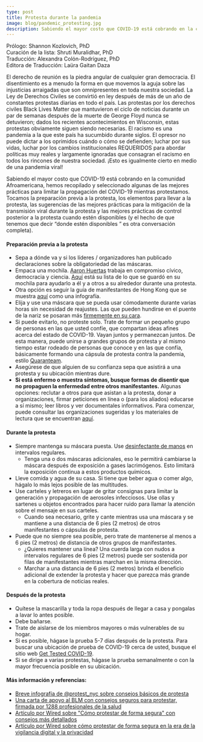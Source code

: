 ```yaml
---
type: post
title: Protesta durante la pandemia
image: blog/pandemic_protesting.jpg
description: Sabiendo el mayor costo que COVID-19 está cobrando en la comunidad Afroamericana, hemos recopilado y seleccionado algunas de las mejores prácticas para limitar la propagación del COVID-19 mientras protestamos.
---
```

<span class="grey-3">Prólogo:</span> Shannon Kozlovich, PhD\
<span class="grey-3">Curación de la lista:</span> Shruti Muralidhar, PhD\
<span class="grey-3">Traducción:</span> Alexandra Colόn-Rodríguez, PhD\
<span class="grey-3">Editora de Traducción:</span> Laüra Gaitan Daza

El derecho de reunión es la piedra angular de cualquier gran democracia. El disentimiento es a menudo la forma en que movemos la aguja sobre las injusticias arraigadas que son omnipresentes en toda nuestra sociedad. La Ley de Derechos Civiles se convirtió en ley después de más de un año de constantes protestas diarias en todo el país. Las protestas por los derechos civiles Black Lives Matter que mantuvieron el ciclo de noticias durante un par de semanas después de la muerte de George Floyd nunca se detuvieron; dados los recientes acontecimientos en Wisconsin, estas protestas obviamente siguen siendo necesarias. El racismo es una pandemia a la que este país ha sucumbido durante siglos. El opresor no puede dictar a los oprimidos cuándo o cómo se defienden; luchar por sus vidas, luchar por los cambios institucionales REQUERIDOS para abordar políticas muy reales y largamente ignoradas que consagran el racismo en todos los rincones de nuestra sociedad. ¡Esto es igualmente cierto en medio de una pandemia viral!

Sabiendo el mayor costo que COVID-19 está cobrando en la comunidad Afroamericana, hemos recopilado y seleccionado algunas de las mejores prácticas para limitar la propagación del COVID-19 mientras protestamos. Tocamos la preparación previa a la protesta, los elementos para llevar a la protesta, las sugerencias de las mejores prácticas para la mitigación de la transmisión viral durante la protesta y las mejores prácticas de control posterior a la protesta cuando estén disponibles (y el hecho de que tenemos que decir “donde estén disponibles ” es otra conversación completa).

#### Preparación previa a la protesta
- Sepa a dónde va y si los líderes / organizadores han publicado declaraciones sobre la obligatoriedad de las máscaras.
- Empaca una mochila. [Aaron Huertas](https://www.aaronhuertas.com/) trabaja en compromiso cívico, democracia y ciencia. [Aquí](https://twitter.com/aaronhuertas/status/1267206472838103041) está su lista de lo que se guardó en su mochila para ayudarlo a él y a otros a su alrededor durante una protesta.
- Otra opción es seguir la guía de manifestantes de Hong Kong que se muestra [aquí](https://www.reddit.com/r/coolguides/comments/cseyr0/the_protestors_toolkit/) como una infografía.
- Elija y use una máscara que se pueda usar cómodamente durante varias horas sin necesidad de reajustes. Las que pueden hundirse en el puente de la nariz se posaran más [firmemente en su cara](https://www.cdc.gov/coronavirus/2019-ncov/prevent-getting-sick/how-to-wear-cloth-face-coverings.html).
- Si puede evitarlo, no proteste solo. Trate de formar un pequeño grupo de personas en las que usted confíe, que compartan ideas afines acerca del estado de COVID-19. Vayan juntos y permanezcan juntos. De esta manera, puede unirse a grandes grupos de protesta y al mismo tiempo estar rodeado de personas que conoce y en las que confía, básicamente formando una cápsula de protesta contra la pandemia, estilo [Quaranteam](https://theconversation.com/quarantine-bubbles-when-done-right-limit-coronavirus-risk-and-help-fight-loneliness-140134).
- Asegúrese de que alguien de su confianza sepa que asistirá a una protesta y su ubicación mientras dure.
- **Si está enfermo o muestra síntomas, busque formas de disentir que no propaguen la enfermedad entre otros manifestantes.** Algunas opciones: reclutar a otros para que asistan a la protesta, donar a organizaciones, firmar peticiones en línea o (para los aliados) educarse a sí mismo; leer libros y ver documentales informativos. Para comenzar, puede consultar las organizaciones sugeridas y los materiales de lectura que se encuentran [aquí](https://covid19sci.org/BLM_carta_abierta.pdf).

#### Durante la protesta
- Siempre mantenga su máscara puesta. Use [desinfectante de manos](https://www.cdc.gov/handwashing/hand-sanitizer-use.html) en intervalos regulares.
  - Tenga una o dos máscaras adicionales, eso le permitirá cambiarse la máscara después de exposición a gases lacrimógenos. Esto limitará la exposición continua a estos productos químicos.
- Lleve comida y agua de su casa. Si tiene que beber agua o comer algo, hágalo lo más lejos posible de las multitudes.
- Use carteles y letreros en lugar de gritar consignas para limitar la generación y propagación de aerosoles infecciosos. Use ollas y sartenes u objetos encontrados para hacer ruido para llamar la atención sobre el mensaje en sus carteles.
  - Cuando sea necesario, grite y cante mientras usa una máscara y se mantiene a una distancia de 6 pies (2 metros) de otros manifestantes o cápsulas de protesta.
- Puede que no siempre sea posible, pero trate de mantenerse al menos a 6 pies (2 metros) de distancia de otros grupos de manifestantes.
  - ¿Quieres mantener una línea? Una cuerda larga con nudos a intervalos regulares de 6 pies (2 metros) puede ser sostenida por filas de manifestantes mientras marchan en la misma dirección.
  - Marchar a una distancia de 6 pies (2 metros) brinda el beneficio adicional de extender la protesta y hacer que parezca más grande en la cobertura de noticias reales.

#### Después de la protesta
- Quítese la mascarilla y toda la ropa después de llegar a casa y pongalas a lavar lo antes posible.
- Debe bañarse.
- Trate de aislarse de los miembros mayores o más vulnerables de su hogar.
- Si es posible, hágase la prueba 5-7 días después de la protesta. Para buscar una ubicación de prueba de COVID-19 cerca de usted, busque el sitio web [Get Tested COVID-19](https://get-tested-covid19.org/).
- Si se dirige a varias protestas, hágase la prueba semanalmente o con la mayor frecuencia posible en su ubicación.

#### Más información y referencias:
- [Breve infografía de @protest_nyc sobre consejos básicos de protesta](https://twitter.com/protest_nyc/status/1268957624223117312)
- [Una carta de apoyo al BLM con consejos seguros para protestar, firmada por 1288 profesionales de la salud](https://drive.google.com/file/d/1Jyfn4Wd2i6bRi12ePghMHtX3ys1b7K1A/view)
- [Artículo por Wired sobre "Cómo protestar de forma segura" con consejos más detallados](https://www.wired.com/story/how-to-protest-safely-gear-tips/)
- [Artículo por Wired sobre cómo protestar de forma segura en la era de la vigilancia digital y la privacidad](https://www.wired.com/story/how-to-protest-safely-surveillance-digital-privacy/)
